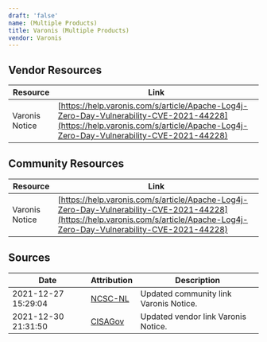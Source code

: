```yaml
---
draft: 'false'
name: (Multiple Products)
title: Varonis (Multiple Products)
vendor: Varonis
---
```


## Vendor Resources
| Resource | Link |
| --- | --- |
| Varonis Notice | [https://help.varonis.com/s/article/Apache-Log4j-Zero-Day-Vulnerability-CVE-2021-44228](https://help.varonis.com/s/article/Apache-Log4j-Zero-Day-Vulnerability-CVE-2021-44228) |

## Community Resources
| Resource | Link |
| --- | --- |
| Varonis Notice | [https://help.varonis.com/s/article/Apache-Log4j-Zero-Day-Vulnerability-CVE-2021-44228](https://help.varonis.com/s/article/Apache-Log4j-Zero-Day-Vulnerability-CVE-2021-44228) |


## Sources
| Date | Attribution | Description |
| --- | --- | --- |
| 2021-12-27 15:29:04 | [NCSC-NL](https://github.com/NCSC-NL/log4shell/blob/main/software/README.md) | Updated community link Varonis Notice.  |
| 2021-12-30 21:31:50 | [CISAGov](https://raw.githubusercontent.com/cisagov/log4j-affected-db/develop/README.md) | Updated vendor link Varonis Notice.  |
